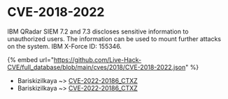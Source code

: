 # CVE-2018-2022

IBM QRadar SIEM 7.2 and 7.3 discloses sensitive information to unauthorized users. The information can be used to mount further attacks on the system. IBM X-Force ID: 155346.

{% embed url="https://github.com/Live-Hack-CVE/full_database/blob/main/cves/2018/CVE-2018-2022.json" %}


* Bariskizilkaya ~> [CVE-2022-20186_CTXZ](https://www.alice-snow.ru/2018/database/cve-2018-2022/cve-2022-20186_ctxz-bariskizilkaya)
* Bariskizilkaya ~> [CVE-2022-20186_CTXZ](https://www.alice-snow.ru/2018/database/cve-2018-2022/cve-2022-20186_ctxz-bariskizilkaya)